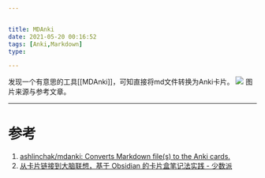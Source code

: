 ```yaml
---


title: MDAnki
date: 2021-05-20 00:16:52
tags: [Anki,Markdown]
type:

---
```


发现一个有意思的工具[[MDAnki]]，可知直接将md文件转换为Anki卡片。
![](https://gitee.com/qiebzps/pic/raw/master/img/20210520001606.png#alt=)
图片来源与参考文章。

---


# 参考

1. [ashlinchak/mdanki: Converts Markdown file(s) to the Anki cards.](https://github.com/ashlinchak/mdanki)
2. [从卡片链接到大脑联想，基于 Obsidian 的卡片盒笔记法实践 - 少数派](https://sspai.com/post/60802)
